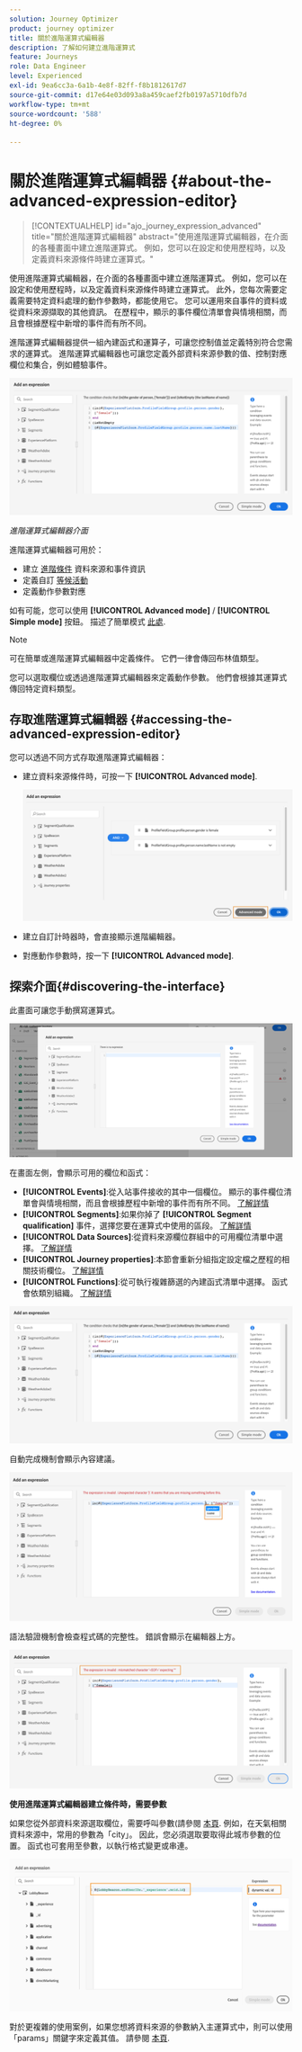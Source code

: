 ```yaml
---
solution: Journey Optimizer
product: journey optimizer
title: 關於進階運算式編輯器
description: 了解如何建立進階運算式
feature: Journeys
role: Data Engineer
level: Experienced
exl-id: 9ea6cc3a-6a1b-4e8f-82ff-f8b1812617d7
source-git-commit: d17e64e03d093a8a459caef2fb0197a5710dfb7d
workflow-type: tm+mt
source-wordcount: '588'
ht-degree: 0%

---
```


# 關於進階運算式編輯器 {#about-the-advanced-expression-editor}

>[!CONTEXTUALHELP]
>id="ajo_journey_expression_advanced"
>title="關於進階運算式編輯器"
>abstract="使用進階運算式編輯器，在介面的各種畫面中建立進階運算式。 例如，您可以在設定和使用歷程時，以及定義資料來源條件時建立運算式。"

使用進階運算式編輯器，在介面的各種畫面中建立進階運算式。 例如，您可以在設定和使用歷程時，以及定義資料來源條件時建立運算式。
此外，您每次需要定義需要特定資料處理的動作參數時，都能使用它。 您可以運用來自事件的資料或從資料來源擷取的其他資訊。 在歷程中，顯示的事件欄位清單會與情境相關，而且會根據歷程中新增的事件而有所不同。

進階運算式編輯器提供一組內建函式和運算子，可讓您控制值並定義特別符合您需求的運算式。 進階運算式編輯器也可讓您定義外部資料來源參數的值、控制對應欄位和集合，例如體驗事件。

![](../assets/journey65.png)

_進階運算式編輯器介面_

進階運算式編輯器可用於：

* 建立 [進階條件](../condition-activity.md#about_condition) 資料來源和事件資訊
* 定義自訂 [等候活動](../wait-activity.md#custom)
* 定義動作參數對應

如有可能，您可以使用 **[!UICONTROL Advanced mode]** / **[!UICONTROL Simple mode]** 按鈕。 描述了簡單模式 [此處](../condition-activity.md#about_condition).

>[!NOTE]
>
>可在簡單或進階運算式編輯器中定義條件。 它們一律會傳回布林值類型。
>
>您可以選取欄位或透過進階運算式編輯器來定義動作參數。 他們會根據其運算式傳回特定資料類型。

## 存取進階運算式編輯器 {#accessing-the-advanced-expression-editor}

您可以透過不同方式存取進階運算式編輯器：

* 建立資料來源條件時，可按一下 **[!UICONTROL Advanced mode]**.

   ![](../assets/journeyuc2_33.png)

* 建立自訂計時器時，會直接顯示進階編輯器。
* 對應動作參數時，按一下 **[!UICONTROL Advanced mode]**.

## 探索介面{#discovering-the-interface}

此畫面可讓您手動撰寫運算式。

![](../assets/journey70.png)

在畫面左側，會顯示可用的欄位和函式：

* **[!UICONTROL Events]**:從入站事件接收的其中一個欄位。 顯示的事件欄位清單會與情境相關，而且會根據歷程中新增的事件而有所不同。 [了解詳情](../../event/about-events.md)
* **[!UICONTROL Segments]**:如果你掉了 **[!UICONTROL Segment qualification]** 事件，選擇您要在運算式中使用的區段。 [了解詳情](../condition-activity.md#using-a-segment)
* **[!UICONTROL Data Sources]**:從資料來源欄位群組中的可用欄位清單中選擇。 [了解詳情](../../datasource/about-data-sources.md)
* **[!UICONTROL Journey properties]**:本節會重新分組指定設定檔之歷程的相關技術欄位。 [了解詳情](journey-properties.md)
* **[!UICONTROL Functions]**:從可執行複雜篩選的內建函式清單中選擇。 函式會依類別組織。 [了解詳情](functions.md)

![](../assets/journey65.png)

自動完成機制會顯示內容建議。

![](../assets/journey68.png)

語法驗證機制會檢查程式碼的完整性。 錯誤會顯示在編輯器上方。

![](../assets/journey69.png)

**使用進階運算式編輯器建立條件時，需要參數**

如果您從外部資料來源選取欄位，需要呼叫參數(請參閱 [本頁](../../datasource/external-data-sources.md). 例如，在天氣相關資料來源中，常用的參數為「city」。 因此，您必須選取要取得此城市參數的位置。 函式也可套用至參數，以執行格式變更或串連。

![](../assets/journeyuc2_19.png)

對於更複雜的使用案例，如果您想將資料來源的參數納入主運算式中，則可以使用「params」關鍵字來定義其值。 請參閱 [本頁](../expression/field-references.md).
